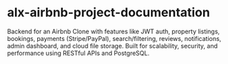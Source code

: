 # alx-airbnb-project-documentation
Backend for an Airbnb Clone with features like JWT auth, property listings, bookings, payments (Stripe/PayPal), search/filtering, reviews, notifications, admin dashboard, and cloud file storage. Built for scalability, security, and performance using RESTful APIs and PostgreSQL.
